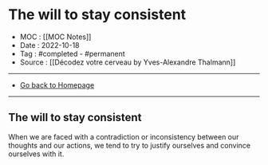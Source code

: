 # The will to stay consistent
- MOC : [[MOC Notes]]
- Date : 2022-10-18
- Tag : #completed - #permanent 
- Source : [[Décodez votre cerveau by Yves-Alexandre Thalmann]]
-------------------
- [Go back to Homepage](https://misudashi.ga/)
-----

## The will to stay consistent

When we are faced with a contradiction or inconsistency between our thoughts and our actions, we tend to try to justify ourselves and convince ourselves with it.